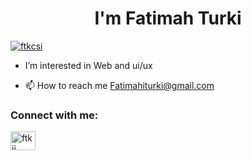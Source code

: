 
<h1 align="center">I'm Fatimah Turki</h1>

<p align="left"> <a href="https://twitter.com/ftkcsi" target="blank"><img src="https://img.shields.io/twitter/follow/ftkcsi?logo=twitter&style=for-the-badge" alt="ftkcsi" /></a> </p>

- I’m interested in Web and ui/ux

- 📫 How to reach me Fatimahiturki@gmail.com


<h3 align="left">Connect with me:</h3>
<p align="left">
<a href="https://twitter.com/ftkcsi" target="blank"><img align="center" src="https://raw.githubusercontent.com/rahuldkjain/github-profile-readme-generator/master/src/images/icons/Social/twitter.svg" alt="ftkii" height="30" width="40" /></a>
</p>



